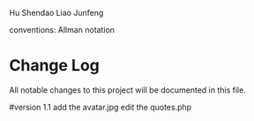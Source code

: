 Hu Shendao
Liao Junfeng

conventions:
Allman notation


# Change Log
All notable changes to this project will be documented in this file.

#version 1.1
add the avatar.jpg
edit the quotes.php